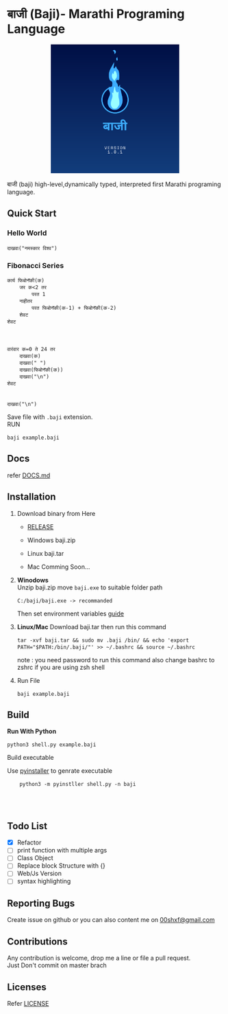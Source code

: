 # **बाजी (Baji)- Marathi Programing Language**
<p align="center"><a href="kalaam.io" target="_blank" rel="noopener noreferrer"><img width="300" src="./logo.svg" alt="Kalaam logo"></a></p>

बाजी (baji) high-level,dynamically typed, interpreted first Marathi programing language.

## Quick Start
### Hello World
```
दाखवा("नमस्कार विश्व")
```
### Fibonacci Series 
```
कार्य फिबोनॅकी(क)
	जर क<2 तर
		परत 1
	नाहीतर
		परत फिबोनॅकी(क-1) + फिबोनॅकी(क-2)
	शेवट
शेवट



वारंवार क=0 ते 24 तर
    दाखवा(क)
    दाखवा(" ")
	दाखवा(फिबोनॅकी(क))
	दाखवा("\n")
शेवट


दाखवा("\n")
```
Save file with `.baji` extension. 
<br>
RUN
```
baji example.baji
```
## Docs
refer [DOCS.md](./DOCS.md)

## Installation
1. Download binary from Here
    * [RELEASE](https://github.com/joey00072/Marathi-Programing-Language/releases/tag/1.0.1)

    * Windows baji.zip 

    * Linux   baji.tar

    * Mac Comming Soon...
2. 
    **Winodows**<br/>
    Unzip  baji.zip move `baji.exe` to suitable folder path 
    ```
    C:/baji/baji.exe -> recommanded
    ```
    Then set environment variables  [guide](https://support.microsoft.com/en-us/topic/how-to-manage-environment-variables-in-windows-xp-5bf6725b-655e-151c-0b55-9a8c9c7f747d)

3. **Linux/Mac**
    Download baji.tar 
    then run this command
    ```
    tar -xvf baji.tar && sudo mv .baji /bin/ && echo 'export PATH="$PATH:/bin/.baji/"' >> ~/.bashrc && source ~/.bashrc
    ```
    note : you need password to run this command also
    change bashrc to zshrc if you are using zsh shell
4. Run File
    ```
    baji example.baji
    ```

## Build
**Run With Python**
```
python3 shell.py example.baji
```
Build executable

Use [pyinstaller](https://github.com/pyinstaller/pyinstaller) to genrate executable

```
    python3 -m pyinstller shell.py -n baji
```
<br/><br/>


## Todo List

- [x] Refactor
- [ ] print function with multiple args
- [ ] Class Object 
- [ ] Replace block Structure with {}
- [ ] Web/Js Version
- [ ] syntax highlighting 

## Reporting Bugs
Create issue on github or
you can also content me on 00shxf@gmail.com


## Contributions
Any contribution is welcome, drop me a line or file a pull request.<br/>
Just Don't commit on master brach

## Licenses
Refer [LICENSE](./LICENSE)
